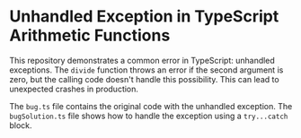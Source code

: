 # Unhandled Exception in TypeScript Arithmetic Functions

This repository demonstrates a common error in TypeScript: unhandled exceptions. The `divide` function throws an error if the second argument is zero, but the calling code doesn't handle this possibility. This can lead to unexpected crashes in production.

The `bug.ts` file contains the original code with the unhandled exception. The `bugSolution.ts` file shows how to handle the exception using a `try...catch` block.